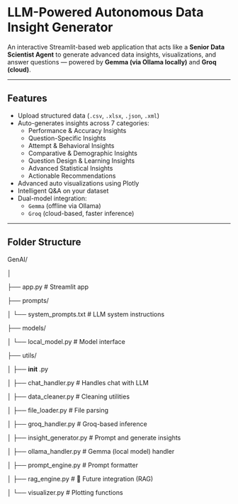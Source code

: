 # LLM-Powered Autonomous Data Insight Generator

An interactive Streamlit-based web application that acts like a **Senior Data Scientist Agent** to generate advanced data insights, visualizations, and answer questions — powered by **Gemma (via Ollama locally)** and **Groq (cloud)**.

---

## Features

- Upload structured data (`.csv`, `.xlsx`, `.json`, `.xml`)
- Auto-generates insights across 7 categories:
  - Performance & Accuracy Insights
  - Question-Specific Insights
  - Attempt & Behavioral Insights
  - Comparative & Demographic Insights
  - Question Design & Learning Insights
  - Advanced Statistical Insights
  - Actionable Recommendations
- Advanced auto visualizations using Plotly
- Intelligent Q&A on your dataset
- Dual-model integration:
  - `Gemma` (offline via Ollama)
  - `Groq` (cloud-based, faster inference)

---



## Folder Structure

GenAI/

│

├── app.py                          # Streamlit app

├── prompts/

│   └── system_prompts.txt          # LLM system instructions

├── models/

│   └── local_model.py              # Model interface

├── utils/

│   ├──  **init** .py

│   ├── chat_handler.py             # Handles chat with LLM

│   ├── data_cleaner.py             # Cleaning utilities

│   ├── file_loader.py              # File parsing

│   ├── groq_handler.py             # Groq-based inference

│   ├── insight_generator.py        # Prompt and generate insights

│   ├── ollama_handler.py           # Gemma (local model) handler

│   ├── prompt_engine.py            # Prompt formatter

│   ├── rag_engine.py               # 🔄 Future integration (RAG)

│   └── visualizer.py               # Plotting functions
